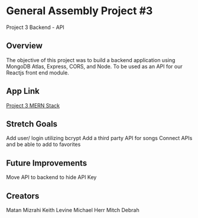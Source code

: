 <h1>General Assembly Project #3</h1>

Project 3 Backend - API

<h2>Overview</h2>

The objective of this project was to build a backend application using MongoDB Atlas, Express, CORS, and Node.  To be used as an API for our Reactjs front end module.    

<h2>App Link</h2>

[Project 3 MERN Stack](https://sleepy-tor-42367.herokuapp.com/)

<h2>Stretch Goals</h2>

Add user/ login utilizing bcrypt
Add a third party API for songs
Connect APIs and be able to add to favorites

<h2>Future Improvements</h2>

Move API to backend to hide API Key

<h2>Creators</h2>

Matan Mizrahi
Keith Levine
Michael Herr
Mitch Debrah 


 
